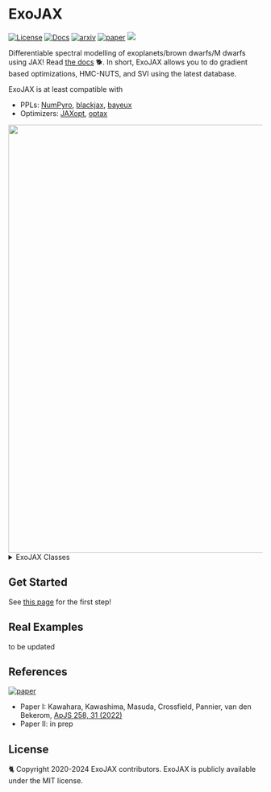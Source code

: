 # ExoJAX
 [![License](https://img.shields.io/github/license/HajimeKawahara/exojax)](https://github.com/HajimeKawahara/exojax/blob/develop/LICENSE)
 [![Docs](https://img.shields.io/badge/docs-exojax-brightgreen)](http://secondearths.sakura.ne.jp/exojax/)
 [![arxiv](https://img.shields.io/badge/arxiv-2105.14782-blue)](http://arxiv.org/abs/2105.14782)
 [![paper](https://img.shields.io/badge/paper-ApJS_258_31_(2022)-orange)](https://iopscience.iop.org/article/10.3847/1538-4365/ac3b4d) 
 <a href="https://codeclimate.com/github/HajimeKawahara/exojax/maintainability"><img src="https://api.codeclimate.com/v1/badges/97c5e8835f3ef9c4ad7c/maintainability" /></a>

Differentiable spectral modelling of exoplanets/brown dwarfs/M dwarfs using JAX!
Read [the docs](http://secondearths.sakura.ne.jp/exojax/develop) 🐕. 
In short, ExoJAX allows you to do gradient based optimizations, HMC-NUTS, and SVI using the latest database.

ExoJAX is at least compatible with

- PPLs: [NumPyro](https://github.com/pyro-ppl/numpyro), [blackjax](https://github.com/blackjax-devs/blackjax), [bayeux](https://github.com/jax-ml/bayeux) 
- Optimizers: [JAXopt](https://github.com/google/jaxopt), [optax](https://github.com/google-deepmind/optax)

<img src="https://github.com/user-attachments/assets/70d4291b-f818-4204-ab96-b3bd6c99c48f" Titie="exojax" Width=850px>

<details><summary>ExoJAX Classes</summary>

- Databases: *db (mdb: molecular, adb: atomic, cdb:continuum, pdb: particulates)
- Opacity Calculators: opa  (Voigt profile, CIA, Mie, Rayleigh scattering etc)
- Atmospheric Radiative Transfer: art (emission w, w/o scattering, refelction, transmission)
- Spectral Operator: sop (planet rotation, instrumental boradening)
- Atompsheric Microphysics: amp (clouds etc)

</details>

## Get Started 

See [this page](http://secondearths.sakura.ne.jp/exojax/develop/tutorials/get_started.html) for the first step!

## Real Examples

to be updated

## References
[![paper](https://img.shields.io/badge/paper_I-ApJS_258_31_(2022)-orange)](https://iopscience.iop.org/article/10.3847/1538-4365/ac3b4d) 

- Paper I: Kawahara, Kawashima, Masuda, Crossfield, Pannier, van den Bekerom, [ApJS 258, 31 (2022)](https://iopscience.iop.org/article/10.3847/1538-4365/ac3b4d)
- Paper II: in prep

## License

🐈 Copyright 2020-2024 ExoJAX contributors. ExoJAX is publicly available under the MIT license.
